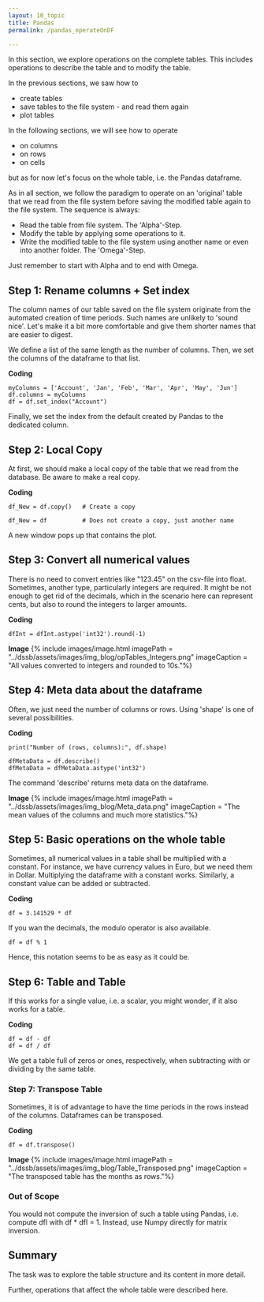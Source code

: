 ```yaml
---
layout: 10_topic
title: Pandas
permalink: /pandas_operateOnDF

---
```


In this section, we explore operations on the complete tables. This includes operations to describe the table and to modify the table.

In the previous sections, we saw how to

- create tables
- save tables to the file system - and read them again
- plot tables

In the following sections, we will see how to operate

- on columns
- on rows
- on cells

but as for now let's focus on the whole table, i.e. the Pandas dataframe.

As in all section, we follow the paradigm to operate on an 'original' table that we read from the file system before saving the modified table again to the file system.
The sequence is always:

- Read the table from file system. The 'Alpha'-Step.
- Modify the table by applying some operations to it.
- Write the modified table to the file system using another name or even into another folder. The 'Omega'-Step.

Just remember to start with Alpha and to end with Omega.

## Step 1: Rename columns + Set index

The column names of our table saved on the file system originate from the automated creation of time periods.
Such names are unlikely to 'sound nice'. Let's make it a bit more comfortable and give them shorter names that are easier to digest.

We define a list of the same length as the number of columns. Then, we set the columns of the dataframe to that list.

**Coding**
>
    myColumns = ['Account', 'Jan', 'Feb', 'Mar', 'Apr', 'May', 'Jun']
    df.columns = myColumns
    df = df.set_index("Account")

Finally, we set the index from the default created by Pandas to the dedicated column.

## Step 2: Local Copy

At first, we should make a local copy of the table that we read from the database. Be aware to make a real copy.

**Coding**
>
    df_New = df.copy()   # Create a copy 
>
    df_New = df          # Does not create a copy, just another name

A new window pops up that contains the plot.

## Step 3: Convert all numerical values

There is no need to convert entries like "123.45" on the csv-file into float.
Sometimes, another type, particularly integers are required.
It might be not enough to get rid of the decimals, which in the scenario here can represent cents, but also to round the integers to larger amounts.

**Coding**
>
    dfInt = dfInt.astype('int32').round(-1)

**Image**
{% include images/image.html imagePath = "../dssb/assets/images/img_blog/opTables_Integers.png" imageCaption = "All values converted to integers and rounded to 10s."%}

## Step 4: Meta data about the dataframe

Often, we just need the number of columns or rows. Using 'shape' is one of several possibilities.

**Coding**
>
    print("Number of (rows, columns):", df.shape)
>
    dfMetaData = df.describe()
    dfMetaData = dfMetaData.astype('int32')

The command 'describe' returns meta data on the dataframe.

**Image**
{% include images/image.html imagePath = "../dssb/assets/images/img_blog/Meta_data.png" imageCaption = "The mean values of the columns and much more statistics."%}

## Step 5: Basic operations on the whole table

Sometimes, all numerical values in a table shall be multiplied with a constant. For instance, we have currency values in Euro, but we need them in Dollar.
Multiplying the dataframe with a constant works. Similarly, a constant value can be added or subtracted.

**Coding**
>
    df = 3.141529 * df

If you wan the decimals, the modulo operator is also available.
>
    df = df % 1

Hence, this notation seems to be as easy as it could be.

## Step 6: Table and Table

If this works for a single value, i.e. a scalar, you might wonder, if it also works for a table.

**Coding**
>
    df = df - df
    df = df / df

We get a table full of zeros or ones, respectively, when subtracting with or dividing by the same table.

### Step 7: Transpose Table

Sometimes, it is of advantage to have the time periods in the rows instead of the columns.
Dataframes can be transposed.

**Coding**
>
    df = df.transpose()

**Image**
{% include images/image.html imagePath = "../dssb/assets/images/img_blog/Table_Transposed.png" imageCaption = "The transposed table has the months as rows."%}

### Out of Scope

You would not compute the inversion of such a table using Pandas, i.e. compute dfI with df * dfI = 1. Instead, use Numpy directly for matrix inversion.

## Summary

The task was to explore the table structure and its content in more detail.

Further, operations that affect the whole table were described here.
